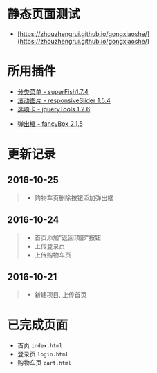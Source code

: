 # 静态页面测试

- [https://zhouzhengrui.github.io/gongxiaoshe/](https://zhouzhengrui.github.io/gongxiaoshe/)

# 所用插件

- [分类菜单 - superFish1.7.4](http://users.tpg.com.au/j_birch/plugins/superfish/)
- [滚动图片 - responsiveSlider 1.5.4](http://responsiveslides.com/)
- [选项卡 - jqueryTools 1.2.6](http://jquerytools.github.io/)
<!-- - [弹出框 - fancyBox 1.3.4](http://www.fancybox.net/) -->
- [弹出框 - fancyBox 2.1.5](http://fancyapps.com/fancybox/)

# 更新记录

## 2016-10-25

> - 购物车页删除按钮添加弹出框

## 2016-10-24

> - 首页添加"返回顶部"按钮
> - 上传登录页
> - 上传购物车页

## 2016-10-21

> - 新建项目, 上传首页

# 已完成页面

- 首页 `index.html`
- 登录页 `login.html`
- 购物车页 `cart.html`

